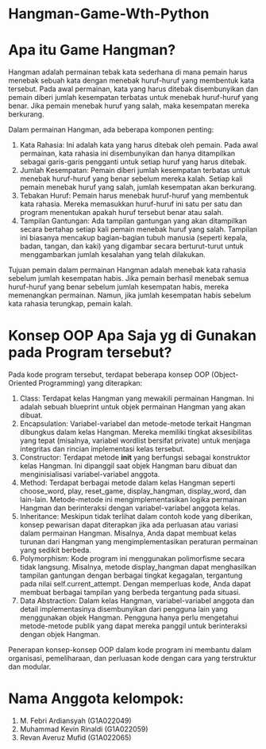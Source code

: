 # Hangman-Game-Wth-Python

# Apa itu Game Hangman?
Hangman adalah permainan tebak kata sederhana di mana pemain harus menebak sebuah kata dengan menebak huruf-huruf yang membentuk kata tersebut. Pada awal permainan, kata yang harus ditebak disembunyikan dan pemain diberi jumlah kesempatan terbatas untuk menebak huruf-huruf yang benar. Jika pemain menebak huruf yang salah, maka kesempatan mereka berkurang.

Dalam permainan Hangman, ada beberapa komponen penting:

1. Kata Rahasia: Ini adalah kata yang harus ditebak oleh pemain. Pada awal permainan, kata rahasia ini disembunyikan dan hanya ditampilkan sebagai garis-garis pengganti untuk setiap huruf yang harus ditebak.
2. Jumlah Kesempatan: Pemain diberi jumlah kesempatan terbatas untuk menebak huruf-huruf yang benar sebelum mereka kalah. Setiap kali pemain menebak huruf yang salah, jumlah kesempatan akan berkurang.
3. Tebakan Huruf: Pemain harus menebak huruf-huruf yang membentuk kata rahasia. Mereka memasukkan huruf-huruf ini satu per satu dan program menentukan apakah huruf tersebut benar atau salah.
4. Tampilan Gantungan: Ada tampilan gantungan yang akan ditampilkan secara bertahap setiap kali pemain menebak huruf yang salah. Tampilan ini biasanya mencakup bagian-bagian tubuh manusia (seperti kepala, badan, tangan, dan kaki) yang digambar secara berturut-turut untuk menggambarkan jumlah kesalahan yang telah dilakukan.

Tujuan pemain dalam permainan Hangman adalah menebak kata rahasia sebelum jumlah kesempatan habis. Jika pemain berhasil menebak semua huruf-huruf yang benar sebelum jumlah kesempatan habis, mereka memenangkan permainan. Namun, jika jumlah kesempatan habis sebelum kata rahasia terungkap, pemain kalah.

# Konsep OOP Apa Saja yg di Gunakan pada Program tersebut?


Pada kode program tersebut, terdapat beberapa konsep OOP (Object-Oriented Programming) yang diterapkan:

1. Class: Terdapat kelas Hangman yang mewakili permainan Hangman. Ini adalah sebuah blueprint untuk objek permainan Hangman yang akan dibuat.
2. Encapsulation: Variabel-variabel dan metode-metode terkait Hangman dibungkus dalam kelas Hangman. Mereka memiliki tingkat aksesibilitas yang tepat (misalnya, variabel wordlist bersifat private) untuk menjaga integritas dan rincian implementasi kelas tersebut.
3. Constructor: Terdapat metode __init__ yang berfungsi sebagai konstruktor kelas Hangman. Ini dipanggil saat objek Hangman baru dibuat dan menginisialisasi variabel-variabel anggota.
4. Method: Terdapat berbagai metode dalam kelas Hangman seperti choose_word, play, reset_game, display_hangman, display_word, dan lain-lain. Metode-metode ini mengimplementasikan logika permainan Hangman dan berinteraksi dengan variabel-variabel anggota kelas.
5. Inheritance: Meskipun tidak terlihat dalam contoh kode yang diberikan, konsep pewarisan dapat diterapkan jika ada perluasan atau variasi dalam permainan Hangman. Misalnya, Anda dapat membuat kelas turunan dari Hangman yang mengimplementasikan peraturan permainan yang sedikit berbeda.
6. Polymorphism: Kode program ini menggunakan polimorfisme secara tidak langsung. Misalnya, metode display_hangman dapat menghasilkan tampilan gantungan dengan berbagai tingkat kegagalan, tergantung pada nilai self.current_attempt. Dengan memperluas kode, Anda dapat membuat berbagai tampilan yang berbeda tergantung pada situasi.
7. Data Abstraction: Dalam kelas Hangman, variabel-variabel anggota dan detail implementasinya disembunyikan dari pengguna lain yang menggunakan objek Hangman. Pengguna hanya perlu mengetahui metode-metode publik yang dapat mereka panggil untuk berinteraksi dengan objek Hangman.

Penerapan konsep-konsep OOP dalam kode program ini membantu dalam organisasi, pemeliharaan, dan perluasan kode dengan cara yang terstruktur dan modular.


# Nama Anggota kelompok:
1. M. Febri Ardiansyah (G1A022049)
2. Muhammad Kevin Rinaldi (G1A022059)
3. Revan Averuz Mufid (G1A022065)

